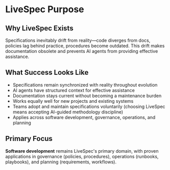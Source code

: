 # LiveSpec Purpose

## Why LiveSpec Exists

Specifications inevitably drift from reality—code diverges from docs, policies lag behind practice, procedures become outdated. This drift makes documentation obsolete and prevents AI agents from providing effective assistance.

## What Success Looks Like

- Specifications remain synchronized with reality throughout evolution
- AI agents have structured context for effective assistance
- Documentation stays current without becoming a maintenance burden
- Works equally well for new projects and existing systems
- Teams adopt and maintain specifications voluntarily (choosing LiveSpec means accepting AI-guided methodology discipline)
- Applies across software development, governance, operations, and planning

## Primary Focus

**Software development** remains LiveSpec's primary domain, with proven applications in governance (policies, procedures), operations (runbooks, playbooks), and planning (requirements, workflows).
